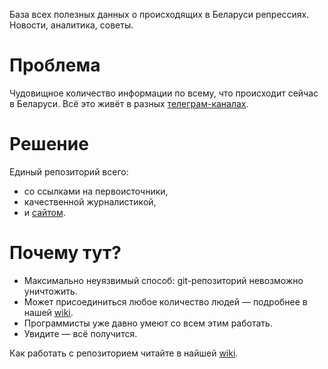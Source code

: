 База всех полезных данных о происходящих в Беларуси репрессиях. Новости, аналитика, советы.


# Проблема

Чудовищное количество информации по всему, что происходит сейчас в Беларуси. Всё это живёт в разных [телеграм-каналах](https://github.com/free-belarus/info/issues/4).

# Решение

Единый репозиторий всего:

- со ссылками на первоисточники, 
- качественной журналистикой,
- и [сайтом](https://free-belarus.github.io/info/).

# Почему тут?

- Максимально неуязвимый способ: git-репозиторий невозможно уничтожить. 
- Может присоединиться любое количество людей — подробнее в нашей [wiki](https://github.com/free-belarus/info/wiki).
- Программисты уже давно умеют со всем этим работать.
- Увидите — всё получится.

Как работать с репозиторием читайте в найшей [wiki](https://github.com/free-belarus/info/wiki).
